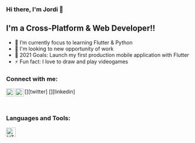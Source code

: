 ### Hi there, I'm Jordi 👋
## I'm a Cross-Platform & Web Developer!!

- 🌱 I’m currently focus to learning Flutter & Python 
- 👯 I'm looking to new opportunity of work
- 🥅 2021 Goals: Launch my first production mobile application with Flutter
- ⚡ Fun fact: I love to draw and play videogames

### Connect with me:

[<img align="left" alt="codeSTACKr | Twitter" width="22px" src="https://cdn.jsdelivr.net/npm/simple-icons@v3/icons/twitter.svg" />][twitter]
[<img align="left" alt="codeSTACKr | LinkedIn" width="22px" src="https://cdn.jsdelivr.net/npm/simple-icons@v3/icons/linkedin.svg" />][linkedin]

<br />

### Languages and Tools:

<img align="left" alt="HTML5" width="26px" src="https://upload.wikimedia.org/wikipedia/commons/1/17/Google-flutter-logo.png" />

<br />
<br />

